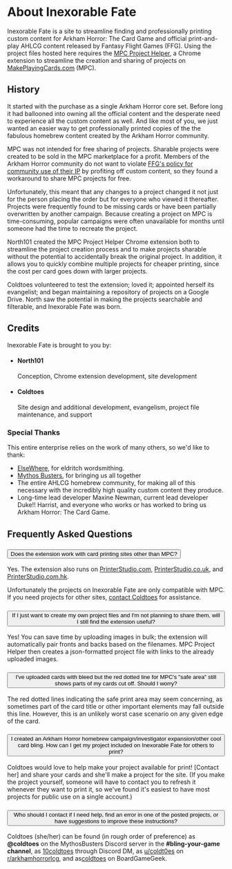 ﻿<div class="about">
  <h1>About Inexorable Fate</h1>

  <p class="lead">Inexorable Fate is a site to streamline finding and professionally printing custom content for Arkham Horror: The Card Game and official print-and-play AHLCG content released by Fantasy Flight Games (FFG). Using the project files hosted here requires the <a href="https://chrome.google.com/webstore/detail/mpc-project-helper/oigcfklkajlgkeblpngmbgjniiejabko">MPC Project Helper</a>, a Chrome extension to streamline the creation and sharing of projects on <a href="https://www.makeplayingcards.com/">MakePlayingCards.com</a> (MPC).</p>
  
  <h2>History</h2>
  
  <p>It started with the purchase as a single Arkham Horror core set. Before long it had ballooned into owning all the official content and the desperate need to experience all the custom content as well. And like most of you, we just wanted an easier way to get professionally printed copies of the the fabulous homebrew content created by the Arkham Horror community.</p> 
  <p>MPC was not intended for free sharing of projects. Sharable projects were created to be sold in the MPC marketplace for a profit. Members of the Arkham Horror community do not want to violate <a href="https://images-cdn.fantasyflightgames.com/filer_public/fa/b1/fab15a15-94a6-404c-ab86-6a3b0e77a7a0/ip_policy_031419_final_v21.pdf">FFG's policy for community use of their IP</a> by profiting off custom content, so they found a workaround to share MPC projects for free.</p>
  <p>Unfortunately, this meant that any changes to a project changed it not just for the person placing the order but for everyone who viewed it thereafter. Projects were frequently found to be missing cards or have been partially overwritten by another campaign. Because creating a project on MPC is time-consuming, popular campaigns were often unavailable for months until someone had the time to recreate the project.</p>
  <p>North101 created the MPC Project Helper Chrome extension both to streamline the project creation process and to make projects sharable without the potential to accidentally break the original project. In addition, it allows you to quickly combine multiple projects for cheaper printing, since the cost per card goes down with larger projects.</p>
  <p>Coldtoes volunteered to test the extension; loved it; appointed herself its evangelist; and began maintaining a repository of projects on a Google Drive. North saw the potential in making the projects searchable and filterable, and Inexorable Fate was born.</p>
  
  <h2>Credits</h2>
  <p>Inexorable Fate is brought to you by:</p>
  <ul class="list-unstyled">
    <li>
       <h4>North101</h4>
       <p>Conception, Chrome extension development, site development</p>
    </li>
    <li>
       <h4>Coldtoes</h4>
       <p>Site design and additional development, evangelism, project file maintenance, and support</p>
    </li>
  </ul>
  <h3>Special Thanks</h3>
  <p>This entire enterprise relies on the work of many others, so we'd like to thank:</p>
  <ul class="list-unstyled">
    <li><a href="https://strengthinnumbersarkham.wordpress.com/">ElseWhere</a>, for eldritch wordsmithing.</li>
    <li><a href="https://mythosbusters.com/">Mythos Busters</a>, for bringing us all together</li> 
    <li>The entire AHLCG homebrew community, for making all of this necessary with the incredibly high quality custom content they produce.</li>
    <li>Long-time lead developer Maxine Newman, current lead developer Duke!! Harrist, and everyone who works or has worked to bring us Arkham Horror: The Card Game.</li> 
  </ul> 
  
  <h2>Frequently Asked Questions</h2>
  
  <div class="accordion accordion-flush" id="faq">
     <div class="accordion-item">
        <h3 class="accordion-header" id="q-sites">
           <button class="accordion-button" type="button" data-bs-toggle="collapse" data-bs-target="#a-sites" aria-expanded="true" aria-controls="a-sites">
              Does the extension work with card printing sites other than MPC?
           </button>
        </h3>
        <div id="a-sites" class="accordion-collapse collapse show"  aria-labelledby="q-sites" data-bs-parent="#faq">
           <div class="accordion-body">
              <p>Yes. The extension also runs on <a href="http://printerstudio.com/">PrinterStudio.com</a>, <a href="http://printerstudio.co.uk/">PrinterStudio.co.uk</a>, and <a href="http://printerstudio.com.hk/">PrinterStudio.com.hk</a>.</p>
              <p>Unfortunately the projects on Inexorable Fate are only compatible with MPC. If you need projects for other sites, <a href="#q-contact">contact Coldtoes</a> for assistance.</p>
           </div>
        </div>
     </div>
     <div class="accordion-item">
        <h3 class="accordion-header" id="q-why">
           <button class="accordion-button collapsed" type="button" data-bs-toggle="collapse" data-bs-target="#a-why" aria-expanded="false" aria-controls="a-why">
              If I just want to create my own project files and I'm not planning to share them, will I still find the extension useful?
           </button>
        </h3>
        <div id="a-why" class="accordion-collapse collapse"  aria-labelledby="q-why" data-bs-parent="#faq">
           <div class="accordion-body">
              <p>Yes! You can save time by uploading images in bulk; the extension will automatically pair fronts and backs based on the filenames. MPC Project Helper then creates a json-formatted project file with links to the already uploaded images.</p>
           </div>
        </div>
     </div>
     <div class="accordion-item">
        <h3 class="accordion-header" id="q-bleed">
           <button class="accordion-button collapsed" type="button" data-bs-toggle="collapse" data-bs-target="#a-bleed" aria-expanded="false" aria-controls="a-bleed">
              I've uploaded cards with bleed but the red dotted line for MPC's "safe area" still shows parts of my cards cut off. Should I worry?
           </button>
        </h3>
        <div id="a-bleed" class="accordion-collapse collapse"  aria-labelledby="q-bleed" data-bs-parent="#faq">
           <div class="accordion-body">
              <p>The red dotted lines indicating the safe print area may seem concerning, as sometimes part of the card title or other important elements may fall outside this line. However, this is an unlikely worst case scenario on any given edge of the card.</p>
           </div>
        </div>
     </div>
     <div class="accordion-item">
        <h3 class="accordion-header" id="q-submit">
           <button class="accordion-button collapsed" type="button" data-bs-toggle="collapse" data-bs-target="#a-submit" aria-expanded="false" aria-controls="a-submit">
              I created an Arkham Horror homebrew campaign/investigator expansion/other cool card bling. How can I get my project included on Inexorable Fate for others to print?
           </button>
        </h3>
        <div id="a-submit" class="accordion-collapse collapse"  aria-labelledby="q-submit" data-bs-parent="#faq">
           <div class="accordion-body">
              <p>Coldtoes would love to help make your project available for print! [Contact her] and share your cards and she'll make a project for the site. (If you make the project yourself, someone will have to contact you to refresh it whenever they want to print it, so we've found it's easiest to have most projects for public use on a single account.)</p>
           </div>
        </div>
     </div>
     <div class="accordion-item">
        <h3 class="accordion-header" id="q-contact">
           <button class="accordion-button collapsed" type="button" data-bs-toggle="collapse" data-bs-target="#a-contact" aria-expanded="false" aria-controls="a-contact">
              Who should I contact if I need help, find an error in one of the posted projects, or have suggestions to improve these instructions?
           </button>
        </h3>
        <div id="a-contact" class="accordion-collapse collapse"  aria-labelledby="q-contact" data-bs-parent="#faq">
           <div class="accordion-body">
              <p>Coldtoes (she/her) can be found (in rough order of preference) as <strong>@coldtoes</strong> on the MythosBusters Discord server in the <strong>#bling-your-game channel</strong>, as <a href="https://discord.com/users/10coldtoes">10coldtoes</a> through Discord DM, as <a href="https://www.reddit.com/user/coldt0es">u/coldt0es</a> on <a href="https://www.reddit.com/r/arkhamhorrorlcg/">r/arkhamhorrorlcg</a>, and as<a href="https://boardgamegeek.com/user/coldtoes">coldtoes</a> on BoardGameGeek.</p>
           </div>
        </div>
     </div>
  </div>
</div>
